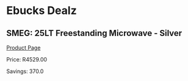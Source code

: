 
# Ebucks Dealz
## SMEG: 25LT Freestanding Microwave - Silver
[Product Page](https://www.ebucks.com/web/shop/productSelected.do?prodId=315644817&catId=704989856)

Price: R4529.00

Savings: 370.0


	